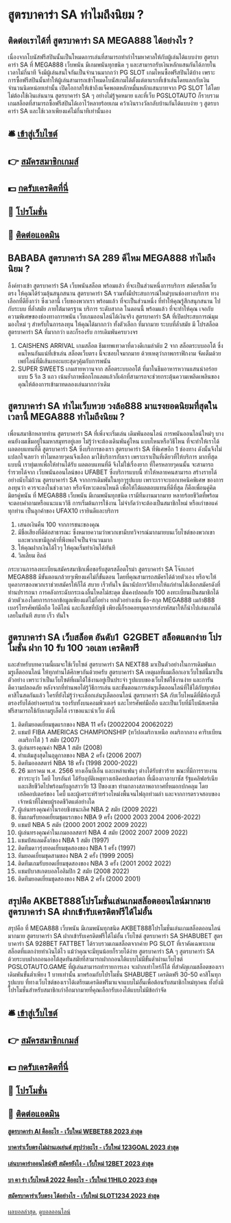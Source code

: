 # สูตรบาคาร่า SA ทำไมถึงนิยม ?
## ติดต่อเราได้ที่ สูตรบาคาร่า SA MEGA888 ได้อย่างไร ?
เนื่องจากโบนัสฟรีสปินนั้นเป็นโหมดการเล่นที่สามารถทำกำไรมหาศาลให้กับผู้เล่นได้แบบง่าย สูตรบาคาร่า SA ที่ MEGA888 เว็บพนัน มีเกมพนันทุกชนิด ๆ และสามารถรับเงินหลักแสนกันได้ภายในเวลาไม่กี่นาที จึงมีผู้เล่นสนใจกันเป็นจำนวนมากกว่า PG SLOT เกมไหนซื้อฟรีสปินได้บ้าง เพราะ การซื้อฟรีสปินนั้นทำให้ผู้เล่นสามารถเข้าโหมดโบนัสเกมได้ตั้งแต่ตาแรกที่เข้าเล่นโดยแลกกับเงินจำนวนนิดหน่อยเท่านั้น เปิดโอกาสให้เข้าถึงแจ็คพอตหลักหมื่นหลักแสนบาทจาก PG SLOT ได้โดยไม่ต้องใช้เงินเล่นนาน สูตรบาคาร่า SA ๆ อย่างไม่รู้จุดหมาย และที่เว็บ PGSLOTAUTO ก็รวบรวมเกมสล็อตที่สามารถซื้อฟรีสปินได้เอาไว้หลายร้อยเกม คว้าเงินรางวัลกลับบ้านกันได้แบบง่าย ๆ สูตรบาคาร่า SA และใช้เวลาเพียงแค่ไม่กี่นาทีเท่านั้นเอง

## 🛎 [เข้าสู่เว็บไซต์](https://bit.ly/3SdLNi2)
## 👉 [สมัครสมาชิกเกมส์](https://bit.ly/3SdLNi2)
## 💵 [กดรับเครดิตที่นี่](https://bit.ly/3dyRKHj)
## 👑 [โปรโมชั่น](https://bit.ly/3dyRKHj)
## 📱 [ติดต่อแอดมิน](https://bit.ly/3dyRKHj)

## BABABA สูตรบาคาร่า SA 289 ดีไหม MEGA888 ทำไมถึงนิยม ?
ลิ้งค์ทางเข้า สูตรบาคาร่า SA เว็บพนันสล็อต พร้อมแล้ว ที่จะเป็นส่วนหนึ่งการบริการ สมัครสล็ตเว็บตรง ให้คุณได้ร่วมลุ้นสนุกสนาน สูตรบาคาร่า SA รวมทั้งมีประสบการณ์ใหม่ๆบนช่องทางบริการ ทางเลือกที่ดียิ่งกว่า ซึ่งเวลานี้ เว็บของพวกเรา พร้อมแล้ว ที่จะเป็นส่วนหนึ่ง ที่ทำให้คุณรู้สึกสนุกสนาน ไปกับระบบ ที่ล้ำสมัย ภายใต้มาตรฐาน บริการ ระดับสากล ในตอนนี้ พร้อมแล้ว ที่จะทำให้คุณ เจอกับความพิเศษของช่องทางการพนัน เว็บเกมออนไลน์ได้เงินจริง สูตรบาคาร่า SA ที่เปิดประสบการณ์มุมมองใหม่ ๆ สำหรับในการลงทุน ให้คุณได้มากกว่า ทั้งตัวเลือก ที่มากมาย ระบบที่ล้ำสมัย มี โปรสล็อต สูตรบาคาร่า SA ที่มากกว่า และก็รองรับ การเดิมพันครบวงจร
1. CAISHENS ARRIVAL เกมสล็อต ธีมเทพเทวดาที่ดวงดีเกมลำดับ 2 จาก สล็อตระบบออโต้ ซึ่งคนไหนกันแน่ที่เข้าเล่น สล็อตเว็บตรง นี้จะชอบใจมากมาย ด้วยเหตุว่าภาพกราฟิกงาม จัดเต็มด้วยเพย์ไลน์ที่มีเส้นเยอะแยะสุดๆคุ้มกับการพนัน
2. SUPER SWEETS เกมสายหวานจาก สล็อตระบบออโต้ ที่มาในธีมอาหารหวานแสนน่าอร่อย แบบ 5 รีล 3 แถว เน้นย้ำภาพช็อกโกแลตแล้วก็เค้กที่สามารถจะช่วยกระตุ้นความเพลิดเพลินของคุณให้ต้องการเข้ามาทดลองเล่นมากกว่าเดิม

## สูตรบาคาร่า SA ทำไมเว็บหวย วงล้อ888 มาแรงยอดนิยมที่สุดในเวลานี้ MEGA888 ทำไมถึงนิยม ?
เพื่อนสมาชิกหลายท่าน สูตรบาคาร่า SA ที่เพิ่งจะเริ่มเล่น เดิมพันออนไลน์ การพนันออนไลน์ใหม่ๆ บางคนยังงมเข็มอยู่ในมหาสมุทรอยู่เลย ไม่รู้ว่าจะต้องเดินพันคู่ไหน แบบไหนหรือวิธีไหน ที่จะทำให้เราได้ผลตอบแทนที่ดี สูตรบาคาร่า SA ซึ่งบริการของเรา สูตรบาคาร่า SA ที่พิเศษอีก 1 ช่องทาง
ดังนั้นจึงไม่แปลกใจเลยว่า ทำไมหลายๆคนจึงเลือก มาใช้บริการกับเรา เพราะเราเป็นที่เดียวที่ให้บริการ มากที่สุดแบบนี้ เราทุ่มเทเพื่อให้ท่านได้รับ ผลตอบแทนที่ดี จึงไม่ใช่เรื่องยาก ที่ใครหลายๆคนนั้น จะสามารถร่ำรวยได้จาก เว็บพนันออนไลน์ของ UFABET
ซึ่งบริการแบบนี้ ทำให้หลายคนสามารถ สร้างรายได้อย่างนับไม่ถ้วน สูตรบาคาร่า SA จากการเดิมพันในทุกๆรูปแบบ เพราะเราจะบอกเทคนิคพิเศษ ของการลงทุนว่า ควรจะลงในช่วงเวลา หรือจังหวะตอนไหนดี เพื่อให้ได้ผลตอบแทนที่ดีที่สุด
ก็คือเพื่อนคู่คิดมิตรคู่พนัน ที่ MEGA888 เว็บพนัน มีเกมพนันทุกชนิด เรามีทีมงานมากมาย หลายร้อยชีวิตที่พร้อม จะตอบคำถามหรือแนะแนววิธี การเริ่มต้นการใช้งาน ไม่จำกัดว่าจะต้องเป็นสมาชิกใหม่ หรือเก่าขอแค่ทุกท่าน เป็นลูกค้าของ UFAX10 เรายินดีและบริการ
1. เสนอเงินคืน 100 จากการชนะของคุณ
2. มีชื่อเสียงที่ดีต่อสาธารณะ ซึ่งหมายความว่าพวกเขามีบทวิจารณ์มากมายบนเว็บไซต์ของพวกเขา และพวกเขามีลูกค้าที่พึงพอใจเป็นจำนวนมาก
3. ให้คุณฝากเงินได้ไวๆ ให้คุณเริ่มทำเงินได้ทันที
4. วิลเลียม ฮิลล์

กระบวนการลงทะเบียนสมัครสมาชิกเพื่อขอรับสูตรสล็อตโรม่า สูตรบาคาร่า SA โจ๊กเกอร์ MEGA888 มีขั้นตอนกล้วยๆเพียงแค่ไม่กี่ขั้นตอน โดยที่คุณสามารถสมัครได้ด้วยตัวเอง หรือจะให้บุคลากรของพวกเราช่วยสมัครให้ก็ได้ สบาย เร็วทันใจ มีนานัปการวิถีทางให้แก่ท่านได้เลือกสมัครดังที่ท่านปรารถนา การคลังกระฉับกระเฉงลื่นไหลไม่สะดุด มั่นคงปลอดภัย 100 ลงทะเบียนเป็นสมาชิกได้ด้วยตัวเองโดยการกรอกข้อมูลเพียงแต่ไม่กี่อย่าง ยกตัวอย่างเช่น ชื่อ-สกุล MEGA888 เมก้า888 เบอร์โทรศัพท์มือถือ ไอดีไลน์ และก็เลขที่บัญชี เพียงนี้ก็รอคอยบุคลากรส่งรหัสมาให้ก็นำไปเล่นเกมได้เลยในทันที สบาย เร็ว ทันใจ

## สูตรบาคาร่า SA เว็บสล็อต อันดับ1  G2GBET สล็อตแตกง่าย โปรโมชั่น ฝาก 10 รับ 100 วอเลท เครดิตฟรี
และสำหรับบทความนี้ผมจะใช้เว็บไซต์ สูตรบาคาร่า SA NEXT88 มาเป็นตัวอย่างในการเดิมพันเกมรูเล็ตออนไลน์ ให้ทุกท่านได้ศึกษากันด้วยครับ สูตรบาคาร่า SA เหตุผลที่ผมเลือกเอาเว็บไซต์นี้มาเป็นตัวอย่าง เพราะว่าเป็นเว็บไซต์ที่ผมได้ใช้งานอยู่เป็นประจำ รูปแบบของเว็บไซต์ใช้งานง่าย และการันตีความปลอดภัย
หลังจากที่ท่านพอได้รู้วิธีการเล่น และขั้นตอนการเล่นรูเล็ตออนไลน์ที่ใช้ได้กับทุกห้องคาสิโนสดกันแล้ว ใครที่ยังไม่รู้ว่าจะเลือกเล่นรูเล็ตออนไลน์ สูตรบาคาร่า SA กับเว็บไหนดีที่มีห้องรูเล็ตรองรับได้อย่างครบถ้วน รองรับทั้งบนคอมพิวเตอร์ และโทรศัพท์มือถือ และเป็นเว็บที่มีโบนัสเครดิตฟรีสามารถใช้กับเกมรูเล็ตได้ เราขอแนะนำเว็บ ดังนี้
1. ติดทีมยอดเยี่ยมชุดแรกของ NBA 11 ครั้ง (20022004 20062022)
2. แชมป์ FIBA AMERICAS CHAMPIONSHIP (ทวีปอเมริกาเหนือ อเมริกากลาง คาริบเบียน อเมริกาใต้ ) 1 สมัย (2007)
3. ผู้เล่นทรงคุณค่า NBA 1 สมัย (2008)
4. ทำแต้มสูงสุดในฤดูกาลของ NBA 2 ครั้ง (2006 2007)
5. ติดทีมออลสตาร์ NBA 18 ครั้ง (1998 2000-2022)
6. 26 มกราคม พ.ศ. 2566 ทางเอ็นบีเอ็น และเหล่าแฟนๆ ต่างได้รับข่าวร้าย ขณะที่มีการรายงานข่าวระบุว่า โคบี ไบรอันท์ ได้รับอุบัติเหตุทางเฮลิคอปเตอร์ตก ที่เมืองกาลาบาซัส รัฐแคลิฟอร์เนียและเสียชีวิตไปพร้อมกับลูกสาววัย 13 ปีของเขา ท่ามกลางสภาพอากาศที่หมอกปกคลุม โดยเฮลิคอปเตอร์ของ โคบี้ และผู้เคราะห์ร้ายร่วงโหม่งพื้นจนไฟลุกท่วมลำ และจากการตรวจสอบของเจ้าหน้าที่ไม่พบผู้รอดชีวิตแต่อย่างใด
7. ผู้เล่นทรงคุณค่าในรอบชิงชนะเลิศ NBA 2 สมัย (2009 2022)
8. ทีมเกมรับยอดเยี่ยมชุดแรกของ NBA 9 ครั้ง (2000 2003 2004 2006-2022)
9. แชมป์ NBA 5 สมัย (2000 2001 2002 2009 2022)
10. ผู้เล่นทรงคุณค่าในเกมออลสตาร์ NBA 4 สมัย (2002 2007 2009 2022)
11. แชมป์สแลมดั๊งก์ของ NBA 1 สมัย (1997)
12. ติดทีมดาวรุ่งยอดเยี่ยมชุดสองของ NBA 1 ครั้ง (1997)
13. ทีมยอดเยี่ยมชุดสามของ NBA 2 ครั้ง (1999 2005)
14. ติดทีมเกมรับยอดเยี่ยมชุดสองของ NBA 3 ครั้ง (2001 2002 2022)
15. แชมป์บาสเกตบอลโอลิมปิก 2 สมัย (2008 2022)
16. ติดทีมยอดเยี่ยมชุดสองของ NBA 2 ครั้ง (2000 2001)

## สรุปคือ AKBET888โปรโมชั่นเล่นเกมสล็อตออนไลน์มากมาย สูตรบาคาร่า SA ฝากเข้ารับเครดิตฟรีได้ไม่อั้น
สรุปคือ ที่ MEGA888 เว็บพนัน มีเกมพนันทุกชนิด AKBET888โปรโมชั่นเล่นเกมสล็อตออนไลน์มากมาย สูตรบาคาร่า SA ฝากเข้ารับเครดิตฟรีได้ไม่อั้น เว็บไซต์ สูตรบาคาร่า SA SHABUBET สูตรบาคาร่า SA 928BET FATTBET ได้รวบรวมเกมสล็อตจากค่าย PG SLOT ที่เราคัดเฉพาะเกมสล็อตที่แตกง่ายทำเงินได้ไว แม้ว่าคุณจะมีทุนน้อยก็รวยได้ง่าย สูตรบาคาร่า SA ๆ สูตรบาคาร่า SA ด้วยระบบฝากถอนออโต้สุดทันสมัยที่สามารถฝากถอนได้แบบไม่มีขั้นต่ำผ่านเว็บไซต์ PGSLOTAUTO.GAME ที่ผู้เล่นสามารถทำรายการเอง จะฝากเท่าไหร่ก็ได้ ที่สำคัญเกมสล็อตของเราเดิมพันขั้นต่ำเพียง 1 บาทเท่านั้น มาพร้อมกับโปรโมชั่น SHABUBET เครดิตฟรี 30-50 คาสิโนทุกรูปแบบ ที่ทางเว็บไซต์ของเราได้เตรียมเครดิตฟรีมาแจกแบบไม่อั้นเพื่อต้อนรับสมาชิกใหม่ทุกคน ทั้งยังมีโปรโมชั่นสำหรับสมาชิกเก่าอีกมากมายที่คุณเลือกรับเองได้แบบไม่มีข้อกำจัด

## 🛎 [เข้าสู่เว็บไซต์](https://bit.ly/3SdLNi2)
## 👉 [สมัครสมาชิกเกมส์](https://bit.ly/3SdLNi2)
## 💵 [กดรับเครดิตที่นี่](https://bit.ly/3dyRKHj)
## 👑 [โปรโมชั่น](https://bit.ly/3dyRKHj)
## 📱 [ติดต่อแอดมิน](https://bit.ly/3dyRKHj)

#### [สูตรบาคาร่า AI คืออะไร - เว็บใหม่ WEBET88 2023 ล่าสุด](https://atom.io/themes/สูตรบาคาร่า%20ai%20คืออะไร%20-%20เว็บใหม่%20webet88%202023%20ล่าสุด)
#### [บาคาร่าเว็บตรงไม่ผ่านเอเย่นต์ สรุปว่าอะไร - เว็บใหม่ 123GOAL 2023 ล่าสุด](https://atom.io/themes/บาคาร่าเว็บตรงไม่ผ่านเอเย่นต์%20สรุปว่าอะไร%20-%20เว็บใหม่%20123goal%202023%20ล่าสุด)
#### [เล่นบาคาร่าออนไลน์ฟรี สมัครยังไง - เว็บใหม่ 12BET 2023 ล่าสุด](https://atom.io/themes/เล่นบาคาร่าออนไลน์ฟรี%20สมัครยังไง%20-%20เว็บใหม่%2012bet%202023%20ล่าสุด)
#### [บา คา ร่า เว็บไหนดี 2022 คืออะไร - เว็บใหม่ 11HILO 2023 ล่าสุด](https://atom.io/themes/บา%20คา%20ร่า%20เว็บไหนดี%202022%20คืออะไร%20-%20เว็บใหม่%2011hilo%202023%20ล่าสุด)
#### [สมัครบาคาร่าเว็บตรง ได้อย่างไร - เว็บใหม่ SLOT1234 2023 ล่าสุด](https://atom.io/themes/สมัครบาคาร่าเว็บตรง%20ได้อย่างไร%20-%20เว็บใหม่%20slot1234%202023%20ล่าสุด)

[ผลบอลล่าสุด](https://siamsport.tv "ผลบอลล่าสุด"), [ดูบอลออนไลน์](https://siamsport.tv/ดูบอลสด "ดูบอลออนไลน์")
